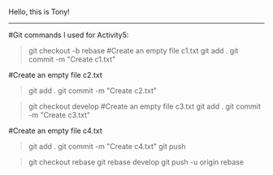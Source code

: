 Hello, this is Tony!

-------------------------------------
#Git commands I used for Activity5:
>git checkout -b rebase
#Create an empty file c1.txt
>git add .
>git commit -m "Create c1.txt"

#Create an empty file c2.txt
>git add .
>git commit -m "Create c2.txt"

>git checkout develop
#Create an empty file c3.txt
>git add .
>git commit -m "Create c3.txt"

#Create an empty file c4.txt
>git add .
>git commit -m "Create c4.txt"
>git push

>git checkout rebase
>git rebase develop
>git push -u origin rebase